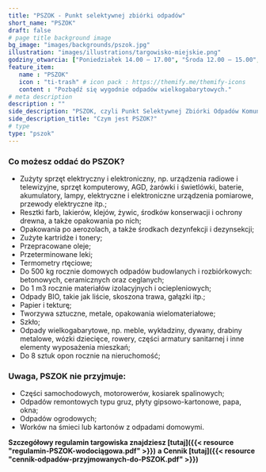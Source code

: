 ```yaml
---
title: "PSZOK - Punkt selektywnej zbiórki odpadów"
short_name: "PSZOK"
draft: false
# page title background image
bg_image: "images/backgrounds/pszok.jpg"
illustration: "images/illustrations/targowisko-miejskie.png"
godziny_otwarcia: ["Poniedziałek 14.00 – 17.00", "Środa 12.00 – 15.00", "Piątek 12.00 – 15.00"]
feature_item:
   name : "PSZOK"
   icon : "ti-trash" # icon pack : https://themify.me/themify-icons
   content : "Pozbądź się wygodnie odpadów wielkogabarytowych."
# meta description
description : ""
side_description: "PSZOK, czyli Punkt Selektywnej Zbiórki Odpadów Komunalnych to miejsce stworzone specjalnie dla mieszkańców Gminy Borne Sulinowo. Mogą oni bezpłatnie oddać do niego różnego rodzaju odpady niezmieszane oraz wielkogabarytowe. Z Punktu mogą skorzystać również podmioty gospodarcze po wniesieniu odpowiednich opłat określonych w cenniku."
side_description_title: "Czym jest PSZOK?"
# type
type: "pszok"
---
```


### Co możesz oddać do PSZOK?


* Zużyty sprzęt elektryczny i elektroniczny, np. urządzenia radiowe i telewizyjne, sprzęt komputerowy, AGD, żarówki i świetlówki, baterie, akumulatory, lampy, elektryczne i elektroniczne urządzenia pomiarowe, przewody elektryczne itp.;
* Resztki farb, lakierów, klejów, żywic, środków konserwacji i ochrony drewna, a także opakowania po nich;
* Opakowania po aerozolach, a także środkach dezynfekcji  i dezynsekcji;
* Zużyte kartridże i tonery;
* Przepracowane oleje;
* Przeterminowane leki;
* Termometry rtęciowe;
* Do 500 kg rocznie domowych odpadów budowlanych i rozbiórkowych:  betonowych, ceramicznych oraz ceglanych;
* Do 1 m3 rocznie materiałów izolacyjnych i ociepleniowych;
* Odpady BIO, takie jak liście, skoszona trawa, gałązki itp.;
* Papier i tekturę;
* Tworzywa sztuczne, metale, opakowania wielomateriałowe;
* Szkło;
* Odpady wielkogabarytowe, np. meble, wykładziny, dywany, drabiny metalowe, wózki dziecięce, rowery, części armatury sanitarnej i inne elementy wyposażenia mieszkań;
* Do 8 sztuk opon rocznie na nieruchomość;



### Uwaga, PSZOK nie przyjmuje:



* Części samochodowych, motorowerów, kosiarek spalinowych;
* Odpadów remontowych typu gruz, płyty gipsowo-kartonowe, papa, okna;
* Odpadów ogrodowych;
* Worków na śmieci lub kartonów z odpadami domowymi.

**Szczegółowy regulamin targowiska znajdziesz [tutaj]({{< resource "regulamin-PSZOK-wodociągowa.pdf" >}})**
**a Cennik [tutaj]({{< resource "cennik-odpadów-przyjmowanych-do-PSZOK.pdf" >}})** 